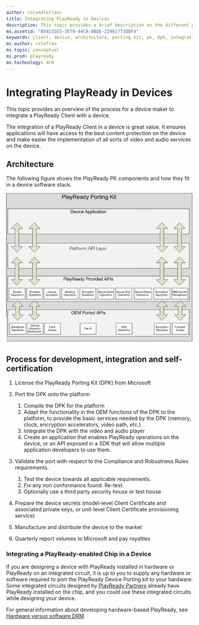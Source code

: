 ```yaml
---
author: rolandlefranc
title: Integrating PlayReady in Devices
description: This topic provides a brief description on the different ways to implement a DRM Client in a device and how to develop applications using DRM.
ms.assetid: "B58235E5-3E78-44CA-8BDE-22961773DDF4"
keywords: client, device, architecture, porting kit, pk, dpk, integration, embedded
ms.author: rolefran
ms.topic: conceptual
ms.prod: playready
ms.technology: drm
---
```



# Integrating PlayReady in Devices

This topic provides an overview of the process for a device maker to integrate a PlayReady Client with a device.

The integration of a PlayReady Client in a device is great value. It ensures applications will have access to the best content protection on the device and make easier the implementation of all sorts of video and audio services on the device.


## Architecture


The following figure shows the PlayReady PK components and how they fit in a device software stack.

![Porting Kit Architecture](../images/pk_in_device.png)


## Process for development, integration and self-certification

1. License the PlayReady Porting Kit (DPK) from Microsoft

2. Port the DPK onto the platform

    1. Compile the DPK for the platform
    2. Adapt the functionality in the OEM functions of the DPK to the platform, to provide the basic services needed by the DPK (memory, clock, encryption accelerators, video path, etc.)
    3. Integrate the DPK with the video and audio player
    4. Create an application that enables PlayReady operations on the device, or an API exposed in a SDK that will allow multiple application developers to use them.

3. Validate the port with respect to the Compliance and Robustness Rules requirements.

    1. Test the device towards all applicable requirements.
    2. Fix any non conformance found. Re-test.
    3. Optionally use a third party security house or test house

4. Prepare the device secrets (model-level Client Certificate and associated private keys, or unit-level Client Certificate provisioning service)

5. Manufacture and distribute the device to the market

6. Quarterly report volumes to Microsoft and pay royalties


### Integrating a PlayReady-enabled Chip in a Device

If you are designing a device with PlayReady installed in hardware or PlayReady on an integrated circuit, it is up to you to supply any hardware or software required to port the PlayReady Device Porting kit to your hardware. Some integrated circuits designed by [PlayReady Partners](https://www.microsoft.com/playready/partners/) already have PlayReady installed on the chip, and you could use these integrated circuits while designing your device.

For general information about developing hardware-based PlayReady, see [Hardware versus software DRM](security-level.md#hardwarevssoftware).